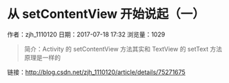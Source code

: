 #  从 setContentView 开始说起（一）
作者：zjh_1110120
日期：2017-07-18 17:32
浏览量：1029
> 简介：Activity 的 setContentView 方法其实和 TextView 的 setText 方法原理是一样的

 链接：http://blog.csdn.net/zjh_1110120/article/details/75271675
